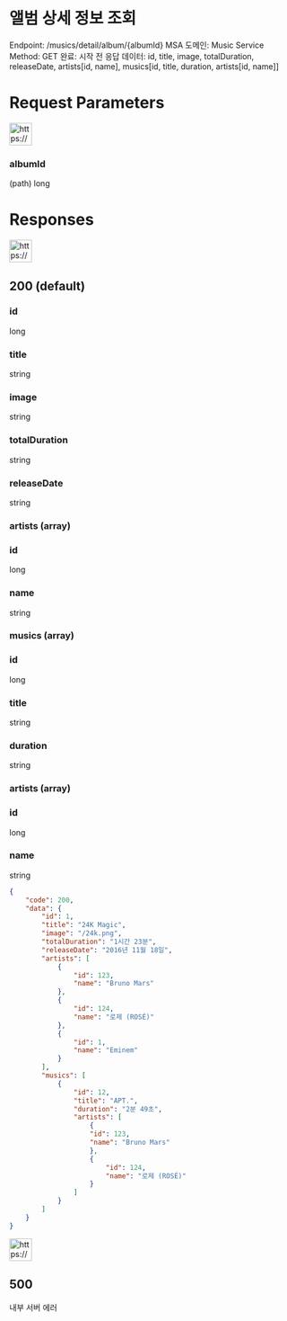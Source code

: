 # 앨범 상세 정보 조회

Endpoint: /musics/detail/album/{albumId}
MSA 도메인: Music Service
Method: GET
완료: 시작 전
응답 데이터: id, title, image, totalDuration, releaseDate, artists[id, name], musics[id, title, duration, artists[id, name]]

# Request Parameters

<aside>
<img src="https://www.notion.so/icons/gift_blue.svg" alt="https://www.notion.so/icons/gift_blue.svg" width="40px" />

### albumId

(path) long

</aside>

# Responses

<aside>
<img src="https://www.notion.so/icons/send_orange.svg" alt="https://www.notion.so/icons/send_orange.svg" width="40px" />

## 200 (default)

### id

long

### title

string

### image

string

### totalDuration

string

### releaseDate

string

### artists (array)

### id

long

### name

string

### musics (array)

### id

long

### title

string

### duration

string

### artists (array)

### id

long

### name

string

</aside>

```json
{
	"code": 200,
	"data": {
		"id": 1,
		"title": "24K Magic",
		"image": "/24k.png",
		"totalDuration": "1시간 23분",
		"releaseDate": "2016년 11월 18일",
		"artists": [
			{
				"id": 123,
				"name": "Bruno Mars"
			},
			{
				"id": 124,
				"name": "로제 (ROSÉ)"
			},
			{
				"id": 1,
				"name": "Eminem"
			}
		],
		"musics": [
			{
				"id": 12,
				"title": "APT.",
				"duration": "2분 49초",
				"artists": [
					{
					"id": 123,
					"name": "Bruno Mars"
					},
					{
						"id": 124,
						"name": "로제 (ROSÉ)"
					}
				]
			}
		]
	}
}
```

<aside>
<img src="https://www.notion.so/icons/browser-stop_red.svg" alt="https://www.notion.so/icons/browser-stop_red.svg" width="40px" />

## 500

내부 서버 에러

</aside>